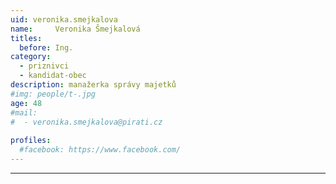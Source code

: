 ```yaml
---
uid: veronika.smejkalova
name:     Veronika Šmejkalová
titles:
  before: Ing.
category:
  - priznivci
  - kandidat-obec
description: manažerka správy majetků
#img: people/t-.jpg
age: 48
#mail:
#  - veronika.smejkalova@pirati.cz
 
profiles:
  #facebook: https://www.facebook.com/
---
```


---